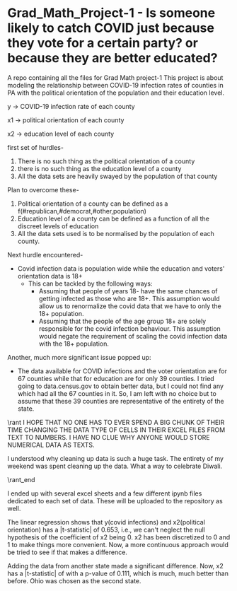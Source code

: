 # Grad_Math_Project-1 - Is someone likely to catch COVID just because they vote for a certain party? or because they are better educated?
A repo  containing all the files for Grad Math project-1
This project is about modeling the relationship between COVID-19 infection rates of counties in PA with the political orientation of the population and their education level.

y -> COVID-19 infection rate of each county

x1 -> political orientation of each county

x2 -> education level of each county

first set of hurdles- 
1. There is no such thing as the political orientation of a county
2. there is no such thing as the education level of a county
3. All the data sets are heavily swayed by the population of that county

Plan to overcome these-
1. Political orientation of a county can be defined as a f(#republican,#democrat,#other,population)
2. Education level of a county can be defined as a function of all the discreet levels of education
3. All the data sets used is to be normalised by the population of each county.

Next hurdle encountered-
- Covid infection data is population wide while the education and voters' orientation data is 18+
  - This can be tackled by the following ways:
    - Assuming that people of years 18- have the same chances of getting infected as those who are 18+. This assumption would allow us to renormalize the covid data that we have to only the 18+ population.
    - Assuming that the people of the age group 18+ are solely responsible for the covid infection behaviour. This assumption would negate the requirement of scaling the covid infection data with the 18+ population. 

Another, much more significant issue popped up:
- The data available for COVID infections and the voter orientation are for 67 counties while that for education are for only 39 counties. I tried going to data.census.gov to obtain better data, but I could not find any which had all the 67 counties in it. So, I am left with no choice but to assume that these 39 counties are representative of the entirety of the state.

\rant
I HOPE THAT NO ONE HAS TO EVER SPEND A BIG CHUNK OF THEIR TIME CHANGING THE DATA TYPE OF CELLS IN THEIR EXCEL FILES FROM TEXT TO NUMBERS. I HAVE NO CLUE WHY ANYONE WOULD STORE NUMERICAL DATA AS TEXTS.

I understood why cleaning up data is such a huge task. The entirety of my weekend was spent cleaning up the data. What a way to celebrate Diwali.

\rant_end

I ended up with several excel sheets and a few different ipynb files dedicated to each set of data. These will be uploaded to the repository as well.


The linear regression shows that y(covid infections) and x2(political orientation) has a |t-statistic| of 0.653, i.e., we can't neglect the null hypothesis of the coefficient of x2 being 0. x2 has been discretized to 0 and 1 to make things more convenient. Now, a more continuous approach would be tried to see if that makes a difference.

Adding the data from another state made a significant difference. Now, x2 has a |t-statistic| of with a p-value of 0.111, which is much, much better than before. Ohio was chosen as the second state.
